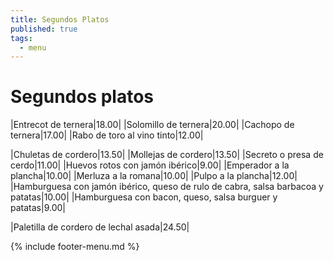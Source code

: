 ```yaml
---
title: Segundos Platos
published: true
tags:
  - menu
---
```


# Segundos platos

|Entrecot de ternera|18.00|
|Solomillo de ternera|20.00|
|Cachopo de ternera|17.00|
|Rabo de toro al vino tinto|12.00|
<!--- |Confit de pato con salsa de naranja|12.50| -->
|Chuletas de cordero|13.50|
|Mollejas de cordero|13.50|
|Secreto o presa de cerdo|11.00|
|Huevos rotos con jamón ibérico|9.00|
|Emperador a la plancha|10.00|
|Merluza a la romana|10.00|
|Pulpo a la plancha|12.00|
|Hamburguesa con jamón ibérico, queso de rulo de cabra, salsa barbacoa y patatas|10.00|
|Hamburguesa con bacon, queso, salsa burguer y patatas|9.00|

|Paletilla de cordero de lechal asada|24.50|

{% include footer-menu.md %}
